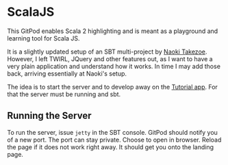 # ScalaJS
This GitPod enables Scala 2 highlighting and is meant as a playground and learning tool 
for Scala JS.

It is a slightly updated setup of an SBT multi-project by [Naoki Takezoe](https://github.com/takezoe/scalatra-scalajs.g8/blob/master/server/src/main/twirl/main.scala.html). However, I left TWIRL, JQuery and other features out, as I want to have a very plain application and understand how it works.
In time I may add those back, arriving essentially at Naoki's setup. 

The idea is to start the server and to develop away on the [Tutorial app](https://www.scala-js.org/doc/tutorial/basic/index.html). For that the server must be running and sbt. 
## Running the Server
To run the server, issue `jetty` in the SBT console. GitPod should notify you of a new port. The port can stay private. Choose to open in browser. Reload the page if it does not work right away. It should get you onto the landing page.

